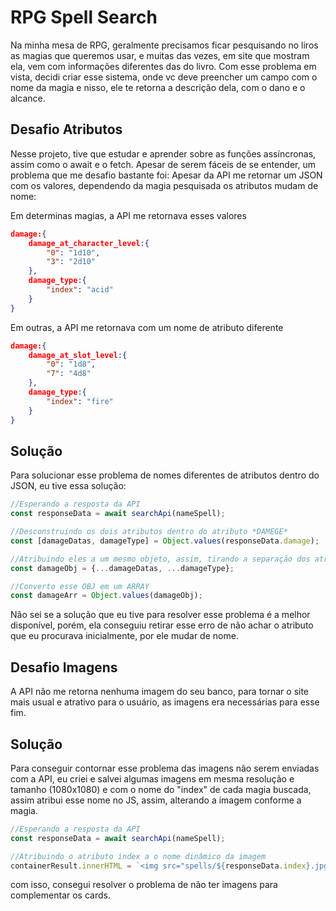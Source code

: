 # RPG Spell Search

Na minha mesa de RPG, geralmente precisamos ficar pesquisando no liros as magias que queremos usar, e muitas das vezes, em site que mostram ela, vem com informações diferentes das do livro. Com esse problema em vista, decidi criar esse sistema, onde vc deve preencher um campo com o nome da magia e nisso, ele te retorna a descrição dela, com o dano e o alcance.

## Desafio Atributos

Nesse projeto, tive que estudar e aprender sobre as funções assíncronas, assim como o await e o fetch. Apesar de serem fáceis de se entender, um problema que me desafio bastante foi: Apesar da API me retornar um JSON com os valores, dependendo da magia pesquisada os atributos mudam de nome:

Em determinas magias, a API me retornava esses valores

```JSON
damage:{
    damage_at_character_level:{
        "0": "1d10",
        "3": "2d10"
    },
    damage_type:{
        "index": "acid"
    }
}
```

Em outras, a API me retornava com um nome de atributo diferente

```JSON
damage:{
    damage_at_slot_level:{
        "0": "1d8",
        "7": "4d8"
    },
    damage_type:{
        "index": "fire"
    }
}
```

## Solução

Para solucionar esse problema de nomes diferentes de atributos dentro do JSON, eu tive essa solução:

```Javascript
//Esperando a resposta da API
const responseData = await searchApi(nameSpell);

//Desconstruindo os dois atributos dentro do atributo *DAMEGE*
const [damageDatas, damageType] = Object.values(responseData.damage);

//Atribuindo eles a um mesmo objeto, assim, tirando a separação dos atributos
const damageObj = {...damageDatas, ...damageType};

//Converto esse OBJ em um ARRAY
const damageArr = Object.values(damageObj);
```

Não sei se a solução que eu tive para resolver esse problema é a melhor disponível, porém, ela conseguiu retirar esse erro de não achar o atributo que eu procurava inicialmente, por ele mudar de nome.

## Desafio Imagens 

A API não me retorna nenhuma imagem do seu banco, para tornar o site mais usual e atrativo para o usuário, as imagens era necessárias para esse fim.

## Solução

Para conseguir contornar esse problema das imagens não serem enviadas com a API, eu criei e salvei algumas imagens em mesma resolução e tamanho (1080x1080) e com o nome do "index" de cada magia buscada, assim atribui esse nome no JS, assim, alterando a imagem conforme a magia.

```Javascript
//Esperando a resposta da API
const responseData = await searchApi(nameSpell);

//Atribuindo o atributo index a o nome dinâmico da imagem
containerResult.innerHTML = `<img src="spells/${responseData.index}.jpg">`;
```

com isso, consegui resolver o problema de não ter imagens para complementar os cards.